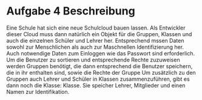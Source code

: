 # Aufgabe 4 Beschreibung

Eine Schule hat sich eine neue Schulcloud bauen lassen.
Als Entwickler dieser Cloud muss dann natürlich ein Objekt für
die Gruppen, Klassen und auch die einzelnen Schüler und Lehrer her.
Entsprechend mssen Daten sowohl zur Menschlichen als auch zur Maschnellen Identifizierung her.
Auch notwendige Daten zum Einloggen wie das Passwort sind erforderlich.
Um die Benutzer zu sortieren und entsprechende Rechte zuzuweisen werden Gruppen benötigt, die dann entsprechend die Benutzer speichern, die in
ihr enthalten sind, sowie die Rechte der Gruppe
Um zusätzlich zu den Gruppen auch Lehrer und Schüler in Klassen zusammenzuführen, gibt es dann noch die Klasse: Klasse.
Sie speicher Lehrer, Mitglieder und einen Namen zur Identifikation.
